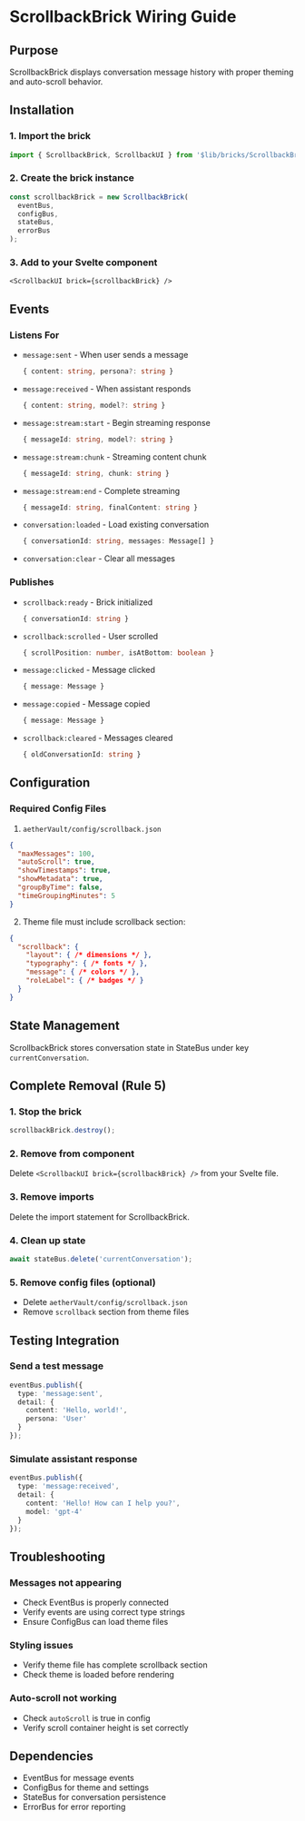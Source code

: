 # ScrollbackBrick Wiring Guide

## Purpose
ScrollbackBrick displays conversation message history with proper theming and auto-scroll behavior.

## Installation

### 1. Import the brick
```typescript
import { ScrollbackBrick, ScrollbackUI } from '$lib/bricks/ScrollbackBrick';
```

### 2. Create the brick instance
```typescript
const scrollbackBrick = new ScrollbackBrick(
  eventBus,
  configBus,
  stateBus,
  errorBus
);
```

### 3. Add to your Svelte component
```svelte
<ScrollbackUI brick={scrollbackBrick} />
```

## Events

### Listens For
- `message:sent` - When user sends a message
  ```typescript
  { content: string, persona?: string }
  ```
- `message:received` - When assistant responds
  ```typescript
  { content: string, model?: string }
  ```
- `message:stream:start` - Begin streaming response
  ```typescript
  { messageId: string, model?: string }
  ```
- `message:stream:chunk` - Streaming content chunk
  ```typescript
  { messageId: string, chunk: string }
  ```
- `message:stream:end` - Complete streaming
  ```typescript
  { messageId: string, finalContent: string }
  ```
- `conversation:loaded` - Load existing conversation
  ```typescript
  { conversationId: string, messages: Message[] }
  ```
- `conversation:clear` - Clear all messages

### Publishes
- `scrollback:ready` - Brick initialized
  ```typescript
  { conversationId: string }
  ```
- `scrollback:scrolled` - User scrolled
  ```typescript
  { scrollPosition: number, isAtBottom: boolean }
  ```
- `message:clicked` - Message clicked
  ```typescript
  { message: Message }
  ```
- `message:copied` - Message copied
  ```typescript
  { message: Message }
  ```
- `scrollback:cleared` - Messages cleared
  ```typescript
  { oldConversationId: string }
  ```

## Configuration

### Required Config Files
1. `aetherVault/config/scrollback.json`
```json
{
  "maxMessages": 100,
  "autoScroll": true,
  "showTimestamps": true,
  "showMetadata": true,
  "groupByTime": false,
  "timeGroupingMinutes": 5
}
```

2. Theme file must include scrollback section:
```json
{
  "scrollback": {
    "layout": { /* dimensions */ },
    "typography": { /* fonts */ },
    "message": { /* colors */ },
    "roleLabel": { /* badges */ }
  }
}
```

## State Management
ScrollbackBrick stores conversation state in StateBus under key `currentConversation`.

## Complete Removal (Rule 5)

### 1. Stop the brick
```typescript
scrollbackBrick.destroy();
```

### 2. Remove from component
Delete `<ScrollbackUI brick={scrollbackBrick} />` from your Svelte file.

### 3. Remove imports
Delete the import statement for ScrollbackBrick.

### 4. Clean up state
```typescript
await stateBus.delete('currentConversation');
```

### 5. Remove config files (optional)
- Delete `aetherVault/config/scrollback.json`
- Remove `scrollback` section from theme files

## Testing Integration

### Send a test message
```typescript
eventBus.publish({
  type: 'message:sent',
  detail: {
    content: 'Hello, world!',
    persona: 'User'
  }
});
```

### Simulate assistant response
```typescript
eventBus.publish({
  type: 'message:received',
  detail: {
    content: 'Hello! How can I help you?',
    model: 'gpt-4'
  }
});
```

## Troubleshooting

### Messages not appearing
- Check EventBus is properly connected
- Verify events are using correct type strings
- Ensure ConfigBus can load theme files

### Styling issues
- Verify theme file has complete scrollback section
- Check theme is loaded before rendering

### Auto-scroll not working
- Check `autoScroll` is true in config
- Verify scroll container height is set correctly

## Dependencies
- EventBus for message events
- ConfigBus for theme and settings
- StateBus for conversation persistence
- ErrorBus for error reporting